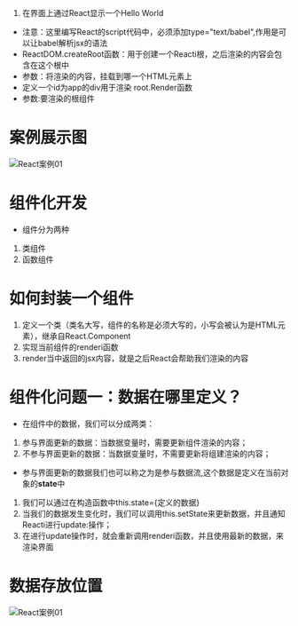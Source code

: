 1. 在界面上通过React显示一个Hello World
* 注意：这里编写React的script代码中，必须添加type="text/babel",作用是可以让babel解析jsx的语法
* ReactDOM.createRoot函数：用于创建一个Reacti根，之后渲染的内容会包含在这个根中
* 参数：将渲染的内容，挂载到哪一个HTML元素上
* 定义一个id为app的div用于渲染
root.Render函数
* 参数:要渲染的根组件

# 案例展示图
![React案例01](http://m.qpic.cn/psc?/V5161jQp0UJiQ743pKKQ25ViNk0hh083/ruAMsa53pVQWN7FLK88i5vDaMMTkVS.yYovWYSi1x8e3q0SHMWeKBoHM4ipV12s9c0e*d*EyArOrxr.Ypslz3DwiTPEmT5CO3S3*KwMrEco!/b&bo=pQU4BAAAAAADB74!&rf=viewer_4"title")

# 组件化开发
* 组件分为两种
1. 类组件
2. 函数组件

# 如何封装一个组件
1. 定义一个类（类名大写，组件的名称是必须大写的，小写会被认为是HTML元素），继承自React.Component
2. 实现当前组件的renderi函数
3. render当中返回的jsx内容，就是之后React会帮助我们渲染的内容


# 组件化问题一：数据在哪里定义？
* 在组件中的数据，我们可以分成两类：
1. 参与界面更新的数据：当数据变量时，需要更新组件渲染的内容；
2. 不参与界面更新的数据：当数据变量时，不需要更新将组建渲染的内容；

* 参与界面更新的数据我们也可以称之为是参与数据流,这个数据是定义在当前对象的<b>state</b>中
1. 我们可以通过在构造函数中this.state={定义的数据}
2. 当我们的数据发生变化时，我们可以调用this.setState来更新数据，并且通知Reacti进行update:操作；
3. 在进行update操作时，就会重新调用renderi函数，并且使用最新的数据，来渲染界面

# 数据存放位置
![React案例01](http://m.qpic.cn/psc?/V5161jQp0UJiQ743pKKQ25ViNk0hh083/ruAMsa53pVQWN7FLK88i5v7mIW*hDoYwbvHkCIQT3qwjCs2tMqDTfQYVruqtr*KsSU.KmORe2vwKQpYncExk7eeg8RNxb.2VU**oXLxoeBQ!/b&bo=DQTSAQAAAAADB*g!&rf=viewer_4"title")

